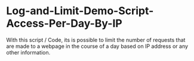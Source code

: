 # Log-and-Limit-Demo-Script-Access-Per-Day-By-IP
With this script / Code, its is possible to limit the number of requests that are made to a webpage in the course of a day based on IP address or any other information.
